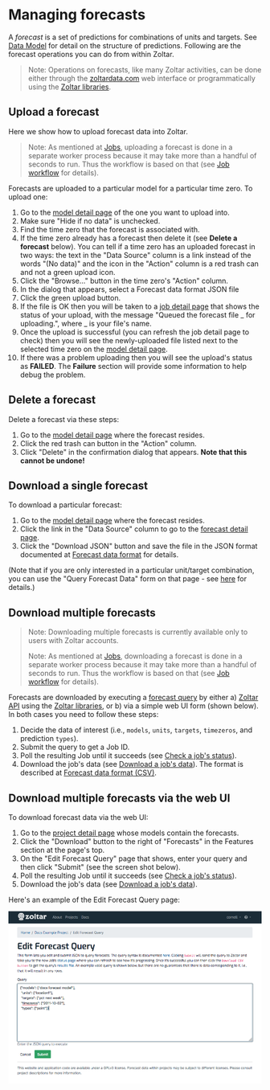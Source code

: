 # Managing forecasts

A _forecast_ is a set of predictions for combinations of units and targets. See [Data Model](DataModel.md) for detail on the structure of predictions. Following are the forecast operations you can do from within Zoltar.

> Note: Operations on forecasts, like many Zoltar activities, can be done either through the [zoltardata.com](https://www.zoltardata.com/) web interface or programmatically using the [Zoltar libraries](ApiIntro.md).


## Upload a forecast

Here we show how to upload forecast data into Zoltar.

> Note: As mentioned at [Jobs](Jobs.md), uploading a forecast is done in a separate worker process because it may take more than a handful of seconds to run. Thus the workflow is based on that (see [Job workflow](Jobs.md#workflow) for details).


Forecasts are uploaded to a particular model for a particular time zero. To upload one:

1. Go to the [model detail page](ModelDetailPage.md) of the one you want to upload into.
1. Make sure "Hide if no data" is unchecked.
1. Find the time zero that the forecast is associated with.
1. If the time zero already has a forecast then delete it (see **Delete a forecast** below). You can tell if a time zero has an uploaded forecast in two ways: the text in the "Data Source" column is a link instead of the words "(No data)" and the icon in the "Action" column is a red trash can and not a green upload icon.
1. Click the "Browse..." button in the time zero's "Action" column.
1. In the dialog that appears, select a Forecast data format JSON file
1. Click the green upload button.
1. If the file is OK then you will be taken to a [job detail page](Jobs.md#check-a-jobs-status) that shows the status of your upload, with the message "Queued the forecast file _ for uploading.", where _ is your file's name.
1. Once the upload is successful (you can refresh the job detail page to check) then you will see the newly-uploaded file listed next to the selected time zero on the [model detail page](ModelDetailPage.md).
1. If there was a problem uploading then you will see the upload's status as **FAILED**. The **Failure** section will provide some information to help debug the problem.


## Delete a forecast

Delete a forecast via these steps:

1. Go to the [model detail page](ModelDetailPage.md) where the forecast resides.
1. Click the red trash can button in the "Action" column.
1. Click "Delete" in the confirmation dialog that appears. **Note that this cannot be undone!**


## Download a single forecast

To download a particular forecast:

1. Go to the [model detail page](ModelDetailPage.md) where the forecast resides.
1. Click the link in the "Data Source" column to go to the [forecast detail page](Forecasts.md).
1. Click the "Download JSON" button and save the file in the JSON format documented at [Forecast data format](FileFormats.md#forecast-data-file-format-json) for details.

(Note that if you are only interested in a particular unit/target combination, you can use the "Query Forecast Data" form on that page - see [here](ForecastDetailPage.md#query-form-and-results) for details.)


## Download multiple forecasts

> Note: Downloading multiple forecasts is currently available only to users with Zoltar accounts.
>
> Note: As mentioned at [Jobs](Jobs.md), downloading a forecast is done in a separate worker process because it may take more than a handful of seconds to run. Thus the workflow is based on that (see [Job workflow](Jobs.md#workflow) for details).

Forecasts are downloaded by executing a [forecast query](ForecastQueryFormat.md) by either a) [Zoltar API](Api.md) using the [Zoltar libraries](ApiIntro.md), or b) via a simple web UI form (shown below). In both cases you need to follow these steps:
 
 1. Decide the data of interest (i.e., `models`, `units`, `targets`, `timezeros`, and prediction `types`).
 1. Submit the query to get a Job ID.
 1. Poll the resulting Job until it succeeds (see [Check a job's status](Jobs.md#check-a-jobs-status)).
 1. Download the job's data (see [Download a job's data](Jobs.md#download-a-jobs-data)). The format is described at [Forecast data format (CSV)](FileFormats.md#forecast-data-format-csv).
 
 
## Download multiple forecasts via the web UI
 
 To download forecast data via the web UI:
 
 1. Go to the [project detail page](ProjectDetailPage.md) whose models contain the forecasts. 
 1. Click the "Download" button to the right of "Forecasts" in the Features section at the page's top.
 1. On the "Edit Forecast Query" page that shows, enter your query and then click "Submit" (see the screen shot below).
 1. Poll the resulting Job until it succeeds (see [Check a job's status](Jobs.md#check-a-jobs-status)).
 1. Download the job's data (see [Download a job's data](Jobs.md#download-a-jobs-data)).


Here's an example of the Edit Forecast Query page:

![Query forecasts page](img/query-forecasts.png "Query forecasts page")
